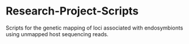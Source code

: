 # Research-Project-Scripts
Scripts for the genetic mapping of loci associated with endosymbionts using unmapped host sequencing reads.
